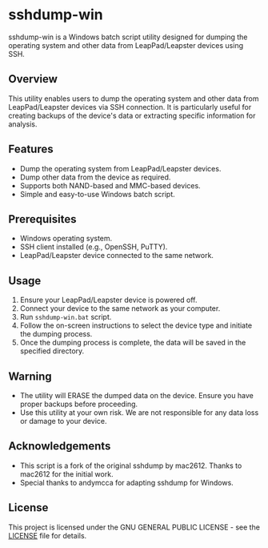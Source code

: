 # sshdump-win

sshdump-win is a Windows batch script utility designed for dumping the operating system and other data from LeapPad/Leapster devices using SSH.

## Overview

This utility enables users to dump the operating system and other data from LeapPad/Leapster devices via SSH connection. It is particularly useful for creating backups of the device's data or extracting specific information for analysis.

## Features

- Dump the operating system from LeapPad/Leapster devices.
- Dump other data from the device as required.
- Supports both NAND-based and MMC-based devices.
- Simple and easy-to-use Windows batch script.

## Prerequisites

- Windows operating system.
- SSH client installed (e.g., OpenSSH, PuTTY).
- LeapPad/Leapster device connected to the same network.

## Usage

1. Ensure your LeapPad/Leapster device is powered off.
2. Connect your device to the same network as your computer.
3. Run `sshdump-win.bat` script.
4. Follow the on-screen instructions to select the device type and initiate the dumping process.
5. Once the dumping process is complete, the data will be saved in the specified directory.

## Warning

- The utility will ERASE the dumped data on the device. Ensure you have proper backups before proceeding.
- Use this utility at your own risk. We are not responsible for any data loss or damage to your device.

## Acknowledgements

- This script is a fork of the original sshdump by mac2612. Thanks to mac2612 for the initial work.
- Special thanks to andymcca for adapting sshdump for Windows.

## License

This project is licensed under the GNU GENERAL PUBLIC LICENSE - see the [LICENSE](LICENSE) file for details.
